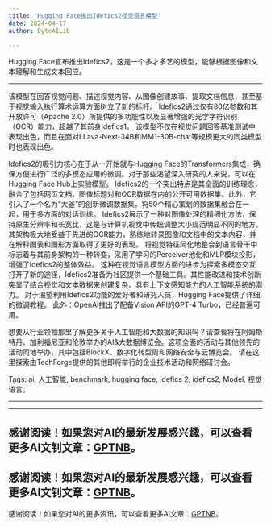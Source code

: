 ```yaml
---
title: 'Hugging Face推出Idefics2视觉语言模型'
date: 2024-04-17
author: ByteAILib

---
```


Hugging Face宣布推出Idefics2，这是一个多才多艺的模型，能够根据图像和文本理解和生成文本回应。

---
该模型在回答视觉问题、描述视觉内容、从图像创建故事、提取文档信息，甚至基于视觉输入执行算术运算方面树立了新的标杆。
Idefics2通过仅有80亿参数和其开放许可（Apache 2.0）所提供的多功能性以及显著增强的光学字符识别（OCR）能力，超越了其前身Idefics1。
该模型不仅在视觉问题回答基准测试中表现出色，而且在面对LLava-Next-34B和MM1-30B-chat等规模更大的同类模型时也表现出色。

Idefics2的吸引力核心在于从一开始就与Hugging Face的Transformers集成，确保方便进行广泛的多模态应用的微调。对于那些渴望深入研究的人来说，可以在Hugging Face Hub上实验模型。
Idefics2的一个突出特点是其全面的训练理念，融合了包括网页文档、图像标题对和OCR数据在内的公开可用数据集。此外，它引入了一个名为“大釜”的创新微调数据集，将50个精心策划的数据集融合在一起，用于多方面的对话训练。
Idefics2展示了一种对图像处理的精细化方法，保持原生分辨率和长宽比，这是与计算机视觉中传统调整大小规范明显不同的地方。其架构极大地受益于先进的OCR能力，熟练地转录图像和文档中的文本内容，并在解释图表和图形方面取得了更好的表现。
将视觉特征简化地整合到语言骨干中标志着与其前身架构的一种转变，采用了学习的Perceiver池化和MLP模块投影，增强了Idefics2的整体效益。
这种在视觉语言模型方面的进步为探索多模态交互打开了新的途径，Idefics2准备为社区提供一个基础工具。其性能改进和技术创新突显了结合视觉和文本数据来创建复杂、具有上下文感知能力的人工智能系统的潜力。
对于渴望利用Idefics2功能的爱好者和研究人员，Hugging Face提供了详细的微调教程。
此外：OpenAI推出了配备Vision API的GPT-4 Turbo，已经普遍可用。

想要从行业领袖那里了解更多关于人工智能和大数据的知识吗？请查看将在阿姆斯特丹、加利福尼亚和伦敦举办的AI&大数据博览会。这项全面的活动与其他领先的活动同地举办，其中包括BlockX、数字化转型周和网络安全与云博览会。
请在这里探索由TechForge提供的其他即将举行的企业技术活动和网络研讨会。

Tags: ai, 人工智能, benchmark, hugging face, idefics 2, idefics2, Model, 视觉语言。

---

---
感谢阅读！如果您对AI的最新发展感兴趣，可以查看更多AI文钊文章：[GPTNB](https://gptnb.com)。
---
感谢阅读！如果您对AI的最新发展感兴趣，可以查看更多AI文钊文章：[GPTNB](https://gptnb.com)。
---
感谢阅读！如果您对AI的更多资讯，可以查看更多AI文章：[GPTNB](https://gptnb.com)。
